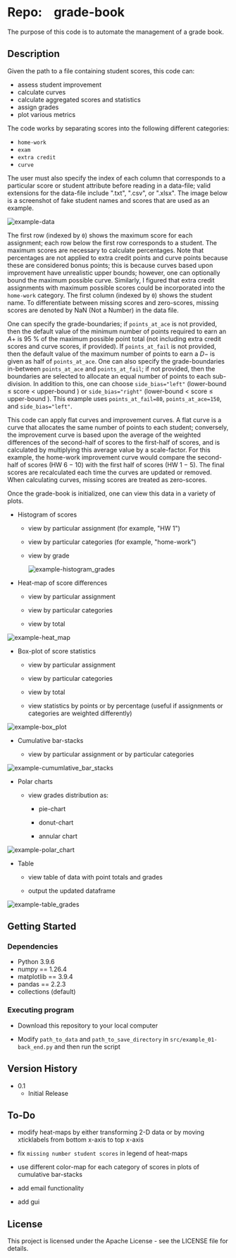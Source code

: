 # Repo:    grade-book

The purpose of this code is to automate the management of a grade book.

## Description

Given the path to a file containing student scores, this code can:
* assess student improvement
* calculate curves
* calculate aggregated scores and statistics
* assign grades
* plot various metrics

The code works by separating scores into the following different categories:
* `home-work`
* `exam`
* `extra credit`
* `curve`


The user must also specify the index of each column that corresponds to a particular score or student attribute before reading in a data-file; valid extensions for the data-file include ".txt", ".csv", or ".xlsx". The image below is a screenshot of fake student names and scores that are used as an example.

![example-data](data/data_screenshot.png)

The first row (indexed by `0`) shows the maximum score for each assignment; each row below the first row corresponds to a student. The maximum scores are necessary to calculate percentages. Note that percentages are not applied to extra credit points and curve points because these are considered bonus points; this is because curves based upon improvement have unrealistic upper bounds; however, one can optionally bound the maximum possible curve. Similarly, I figured that extra credit assignments with maximum possible scores could be incorporated into the `home-work` category. The first column (indexed by `0`) shows the student name. To differentiate between missing scores and zero-scores, missing scores are denoted by NaN (Not a Number) in the data file.

One can specify the grade-boundaries; if `points_at_ace` is not provided, then the default value of the minimum number of points required to earn an $A+$ is $95$ % of the maximum possible point total (not including extra credit scores and curve scores, if provided). If `points_at_fail` is not provided, then the default value of the maximum number of points to earn a $D-$ is given as half of `points_at_ace`. One can also specify the grade-boundaries in-between `points_at_ace` and `points_at_fail`; if not provided, then the boundaries are selected to allocate an equal number of points to each sub-division. In addition to this, one can choose `side_bias="left"` (lower-bound $\leq$ score $<$ upper-bound ) or `side_bias="right"` (lower-bound $<$ score $\leq$ upper-bound ). This example uses `points_at_fail=80`, `points_at_ace=150`, and `side_bias="left"`.

This code can apply flat curves and improvement curves. A flat curve is a curve that allocates the same number of points to each student; conversely, the improvement curve is based upon the average of the weighted differences of the second-half of scores to the first-half of scores, and is calculated by multiplying this average value by a scale-factor. For this example, the home-work improvement curve would compare the second-half of scores (HW 6 $-$ 10) with the first half of scores (HW 1 $-$ 5). The final scores are recalculated each time the curves are updated or removed. When calculating curves, missing scores are treated as zero-scores.

Once the grade-book is initialized, one can view this data in a variety of plots. 

* Histogram of scores
  
  * view by particular assignment (for example, "HW 1")
  
  * view by particular categories (for example, "home-work")
  
  * view by grade
    
    <img src="output/Hist-wRUG-ByGrades.png" title="" alt="example-histogram_grades" data-align="center">

* Heat-map of score differences
  
  * view by particular assignment
  
  * view by particular categories
  
  * view by total

<img src="output/HeatMap-HW_1_HW_2_HW_3_HW_4_HW_5_HW_6_HW_7_HW_8_HW_9_HW_10_Quiz_Test_flat_curve_home_work_improvement_curve_exam_improvement_curve-ByPoints.png" title="" alt="example-heat_map" data-align="center">

* Box-plot of score statistics
  
  * view by particular assignment
  
  * view by particular categories
  
  * view by total
  
  * view statistics by points or by percentage (useful if assignments or categories are weighted differently)

<img src="output/BoxPlot-HW_1_HW_2_HW_3_HW_4_HW_5_HW_6_HW_7_HW_8_HW_9_HW_10_Quiz_Test_flat_curve_home_work_improvement_curve_exam_improvement_curve-ByPoints.png" title="" alt="example-box_plot" data-align="center">

* Cumulative bar-stacks
  
  * view by particular assignment or by particular categories

<img src="output/BarStack-wDIFF-HW_1_HW_2_HW_3_HW_4_HW_5_HW_6_HW_7_HW_8_HW_9_HW_10_Quiz_Test_flat_curve_home_work_improvement_curve_exam_improvement_curve-ByPoints.png" title="" alt="example-cumumlative_bar_stacks" data-align="center">

* Polar charts
  
  * view grades distribution as:
    
    * pie-chart
    
    * donut-chart
    
    * annular chart

<img src="output/PolarChart-Annulus-ByGrades.png" title="" alt="example-polar_chart" data-align="center">

* Table
  
  * view table of data with point totals and grades
  
  * output the updated dataframe

<img src="output/Table-woSWAP-ByGrades.png" title="" alt="example-table_grades" data-align="center">

## Getting Started

### Dependencies

* Python 3.9.6
* numpy == 1.26.4
* matplotlib == 3.9.4
* pandas == 2.2.3
* collections (default)

### Executing program

* Download this repository to your local computer

* Modify `path_to_data` and `path_to_save_directory` in `src/example_01-back_end.py` and then run the script

## Version History

* 0.1
  * Initial Release

## To-Do

* modify heat-maps by either transforming 2-D data or by moving xticklabels from bottom x-axis to top x-axis

* fix `missing number student scores` in legend of heat-maps

* use different color-map for each category of scores in plots of cumulative bar-stacks

* add email functionality

* add gui

## License

This project is licensed under the Apache License - see the LICENSE file for details.
